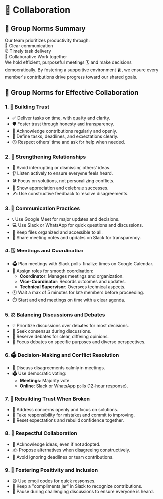 # 🤝 Collaboration

<!-- group norms summary -->

## 🌟 Group Norms Summary

Our team prioritizes productivity through:  
📣 Clear communication  
⏰ Timely task delivery  
🤔 Collaborative Work together  
We hold efficient, purposeful meetings 🗓️ and make decisions democratically.
By fostering a supportive environment 🫂, we ensure every member's contributions
drive progress toward our shared goals.

<!-- group norms list -->
## 🚀 Group Norms for Effective Collaboration

### 1. 🤝 Building Trust  

- ✅ Deliver tasks on time, with quality and clarity.  
- 🛡️ Foster trust through honesty and transparency.  
- 🎉 Acknowledge contributions regularly and openly.  
- 📌 Define tasks, deadlines, and expectations clearly.  
- 🕒 Respect others’ time and ask for help when needed.  

### 2. 🤗 Strengthening Relationships  

- 🛑 Avoid interrupting or dismissing others’ ideas.  
- 👂 Listen actively to ensure everyone feels heard.  
- 🛠️ Focus on solutions, not personalizing conflicts.  
- 🙌 Show appreciation and celebrate successes.  
- ✍️ Use constructive feedback to resolve disagreements.  

### 3. 💬 Communication Practices  

- 📞 Use Google Meet for major updates and decisions.  
- 💻 Use Slack or WhatsApp for quick questions and discussions.  
- 📂 Keep files organized and accessible to all.  
- 📝 Share meeting notes and updates on Slack for transparency.  

### 4. 🗓️ Meetings and Coordination  

- 🗳️ Plan meetings with Slack polls, finalize times on Google Calendar.  
- 🎯 Assign roles for smooth coordination:  
  - **Coordinator**: Manages meetings and organization.  
  - **Vice-Coordinator**: Records outcomes and updates.  
  - **Technical Supervisor**: Oversees technical aspects.  
- 🕔 Wait a max of 5 minutes for late members before proceeding.  
- ⏱️ Start and end meetings on time with a clear agenda.  

### 5. ⚖️ Balancing Discussions and Debates  

- 💡 Prioritize discussions over debates for most decisions.  
- 🤝 Seek consensus during discussions.  
- 🔄 Reserve debates for clear, differing opinions.  
- 🎯 Focus debates on specific purposes and diverse perspectives.  

### 6. 🗳️ Decision-Making and Conflict Resolution  

- 🤔 Discuss disagreements calmly in meetings.  
- 🗳️ Use democratic voting:  
  - **Meetings**: Majority vote.  
  - **Online**: Slack or WhatsApp polls (12-hour response).  

### 7. 🔄 Rebuilding Trust When Broken  

- 🤗 Address concerns openly and focus on solutions.  
- 🤝 Take responsibility for mistakes and commit to improving.  
- 📅 Reset expectations and rebuild confidence together.  

### 8. 🤝 Respectful Collaboration  

- 🤗 Acknowledge ideas, even if not adopted.  
- ✍️ Propose alternatives when disagreeing constructively.  
- 🚫 Avoid ignoring deadlines or team contributions.  

### 9. 🌟 Fostering Positivity and Inclusion  

- 😄 Use emoji codes for quick responses.  
- 🎁 Keep a "compliments jar" in Slack to recognize contributions.  
- 🙋 Pause during challenging discussions to ensure everyone is heard.
